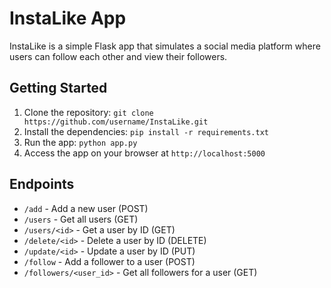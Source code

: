 # InstaLike App

InstaLike is a simple Flask app that simulates a social media platform where users can follow each other and view their followers.

## Getting Started

1. Clone the repository: `git clone https://github.com/username/InstaLike.git`
2. Install the dependencies: `pip install -r requirements.txt`
3. Run the app: `python app.py`
4. Access the app on your browser at `http://localhost:5000`

## Endpoints

- `/add` - Add a new user (POST)
- `/users` - Get all users (GET)
- `/users/<id>` - Get a user by ID (GET)
- `/delete/<id>` - Delete a user by ID (DELETE)
- `/update/<id>` - Update a user by ID (PUT)
- `/follow` - Add a follower to a user (POST)
- `/followers/<user_id>` - Get all followers for a user (GET)

